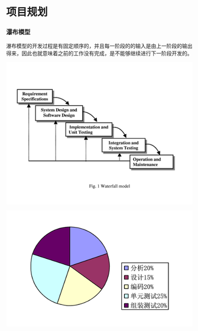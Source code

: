 # 项目规划



### 瀑布模型

瀑布模型的开发过程是有固定顺序的，并且每一阶段的的输入是由上一阶段的输出得来，因此也就意味着之前的工作没有完成，是不能够继续进行下一阶段开发的。

![](assets/markdown-img-paste-20190106101046187.png)

![](assets/markdown-img-paste-20190106101108822.png)
